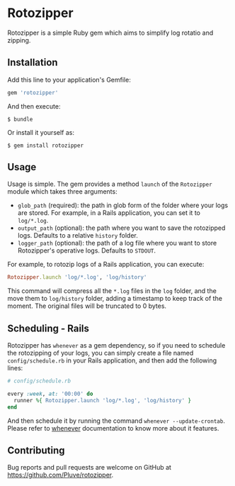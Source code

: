 # Rotozipper

Rotozipper is a simple Ruby gem which aims to simplify log rotatio and zipping.

## Installation

Add this line to your application's Gemfile:

```ruby
gem 'rotozipper'
```

And then execute:

    $ bundle

Or install it yourself as:

    $ gem install rotozipper

## Usage

Usage is simple.
The gem provides a method `launch` of the `Rotozipper` module which takes three arguments:

* `glob_path` (required): the path in glob form of the folder where your logs are stored. For example, in a Rails application, you can set it to `log/*.log`.
* `output_path` (optional): the path where you want to save the rotozipped logs. Defaults to a relative `history` folder.
* `logger_path` (optional): the path of a log file where you want to store Rotozipper's operative logs. Defaults to `STDOUT`.

For example, to rotozip logs of a Rails application, you can execute:

```ruby
Rotozipper.launch 'log/*.log', 'log/history'
```

This command will compress all the `*.log` files in the `log` folder, and the move them to `log/history` folder, adding a timestamp to keep track of the moment. The original files will be truncated to 0 bytes.

## Scheduling - Rails

Rotozipper has `whenever` as a gem dependency, so if you need to schedule the rotozipping of your logs, you can simply create a file named `config/schedule.rb` in your Rails application, and then add the following lines:

```ruby
# config/schedule.rb

every :week, at: '00:00' do
  runner %{ Rotozipper.launch 'log/*.log', 'log/history' }
end
```

And then schedule it by running the command `whenever --update-crontab`.
Please refer to [whenever](https://github.com/javan/whenever) documentation to know more about it features.

## Contributing

Bug reports and pull requests are welcome on GitHub at https://github.com/Pluve/rotozipper.
